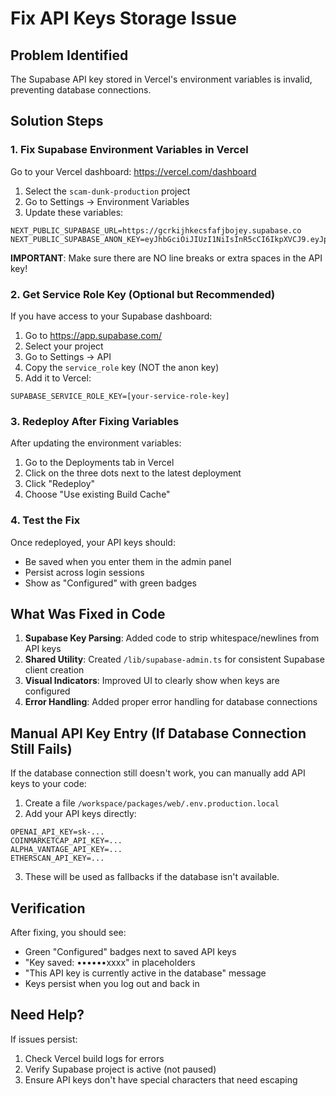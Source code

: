 # Fix API Keys Storage Issue

## Problem Identified
The Supabase API key stored in Vercel's environment variables is invalid, preventing database connections.

## Solution Steps

### 1. Fix Supabase Environment Variables in Vercel

Go to your Vercel dashboard: https://vercel.com/dashboard

1. Select the `scam-dunk-production` project
2. Go to Settings → Environment Variables
3. Update these variables:

```
NEXT_PUBLIC_SUPABASE_URL=https://gcrkijhkecsfafjbojey.supabase.co
NEXT_PUBLIC_SUPABASE_ANON_KEY=eyJhbGciOiJIUzI1NiIsInR5cCI6IkpXVCJ9.eyJpc3MiOiJzdXBhYmFzZSIsInJlZiI6ImdjcmtpamhrZWNzZmFmamJvamV5Iiwicm9sZSI6ImFub24iLCJpYXQiOjE3MzMzOTE5MTUsImV4cCI6MjA0ODk2NzkxNX0.VsHcZtqR01JVsYMKZ5dvn2yB2zxUJFCvPqQQ7i5FQPA
```

**IMPORTANT**: Make sure there are NO line breaks or extra spaces in the API key!

### 2. Get Service Role Key (Optional but Recommended)

If you have access to your Supabase dashboard:
1. Go to https://app.supabase.com/
2. Select your project
3. Go to Settings → API
4. Copy the `service_role` key (NOT the anon key)
5. Add it to Vercel:
```
SUPABASE_SERVICE_ROLE_KEY=[your-service-role-key]
```

### 3. Redeploy After Fixing Variables

After updating the environment variables:
1. Go to the Deployments tab in Vercel
2. Click on the three dots next to the latest deployment
3. Click "Redeploy"
4. Choose "Use existing Build Cache"

### 4. Test the Fix

Once redeployed, your API keys should:
- Be saved when you enter them in the admin panel
- Persist across login sessions
- Show as "Configured" with green badges

## What Was Fixed in Code

1. **Supabase Key Parsing**: Added code to strip whitespace/newlines from API keys
2. **Shared Utility**: Created `/lib/supabase-admin.ts` for consistent Supabase client creation
3. **Visual Indicators**: Improved UI to clearly show when keys are configured
4. **Error Handling**: Added proper error handling for database connections

## Manual API Key Entry (If Database Connection Still Fails)

If the database connection still doesn't work, you can manually add API keys to your code:

1. Create a file `/workspace/packages/web/.env.production.local`
2. Add your API keys directly:
```
OPENAI_API_KEY=sk-...
COINMARKETCAP_API_KEY=...
ALPHA_VANTAGE_API_KEY=...
ETHERSCAN_API_KEY=...
```

3. These will be used as fallbacks if the database isn't available.

## Verification

After fixing, you should see:
- Green "Configured" badges next to saved API keys
- "Key saved: ••••••xxxx" in placeholders
- "This API key is currently active in the database" message
- Keys persist when you log out and back in

## Need Help?

If issues persist:
1. Check Vercel build logs for errors
2. Verify Supabase project is active (not paused)
3. Ensure API keys don't have special characters that need escaping